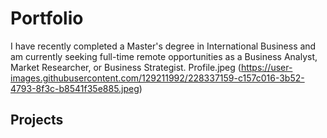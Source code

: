  # Portfolio
I have recently completed a Master's degree in International Business and am currently seeking full-time remote opportunities as a Business Analyst, Market Researcher, or Business Strategist.
Profile.jpeg (https://user-images.githubusercontent.com/129211992/228337159-c157c016-3b52-4793-8f3c-b8541f35e885.jpeg)


## Projects


